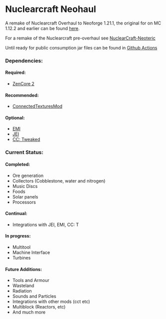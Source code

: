 
Nuclearcraft Neohaul
=======

A remake of Nuclearcraft Overhaul to Neoforge 1.21.1, the original for on MC 1.12.2 and earlier can be found [here](https://github.com/tomdodd4598/NuclearCraft).

For a remake of the Nuclearcraft pre-overhaul see [NuclearCraft-Neoteric](https://github.com/igentuman/NuclearCraft-Neoteric)

Until ready for public consumption jar files can be found in [Github Actions](https://github.com/nathanrreed/Nuclearcraft-Neohaul/actions/workflows/gradle.yml)

### Dependencies:
#### Required:
- [ZenCore 2](https://github.com/ZeroNoRyouki/ZeroCore2)
#### Recommended:
- [ConnectedTexturesMod](https://github.com/Chisel-Team/ConnectedTexturesMod)
#### Optional:
- [EMI](https://github.com/emilyploszaj/emi)
- [JEI](https://github.com/mezz/JustEnoughItems)
- [CC: Tweaked](https://github.com/cc-tweaked/CC-Tweaked)

### Current Status:

#### Completed:
- Ore generation
- Collectors (Cobblestone, water and nitrogen)
- Music Discs
- Foods
- Solar panels
- Processors

#### Continual:
- Integrations with JEI, EMI, CC: T

#### In progress:
- Multitool
- Machine Interface
- Turbines

#### Future Additions:
- Tools and Armour
- Wasteland
- Radiation
- Sounds and Particles
- Integrations with other mods (cct etc)
- Multiblock (Reactors, etc)
- And much more
